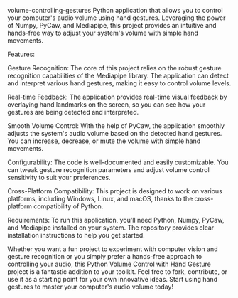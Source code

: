 volume-controlling-gestures
Python application that allows you to control your computer's audio volume using hand gestures. Leveraging the power of Numpy, PyCaw, and Mediapipe, this project provides an intuitive and hands-free way to adjust your system's volume with simple hand movements.

Features:

Gesture Recognition: The core of this project relies on the robust gesture recognition capabilities of the Mediapipe library. The application can detect and interpret various hand gestures, making it easy to control volume levels.

Real-time Feedback: The application provides real-time visual feedback by overlaying hand landmarks on the screen, so you can see how your gestures are being detected and interpreted.

Smooth Volume Control: With the help of PyCaw, the application smoothly adjusts the system's audio volume based on the detected hand gestures. You can increase, decrease, or mute the volume with simple hand movements.

Configurability: The code is well-documented and easily customizable. You can tweak gesture recognition parameters and adjust volume control sensitivity to suit your preferences.

Cross-Platform Compatibility: This project is designed to work on various platforms, including Windows, Linux, and macOS, thanks to the cross-platform compatibility of Python.

Requirements: To run this application, you'll need Python, Numpy, PyCaw, and Mediapipe installed on your system. The repository provides clear installation instructions to help you get started.

Whether you want a fun project to experiment with computer vision and gesture recognition or you simply prefer a hands-free approach to controlling your audio, this Python Volume Control with Hand Gesture project is a fantastic addition to your toolkit. Feel free to fork, contribute, or use it as a starting point for your own innovative ideas. Start using hand gestures to master your computer's audio volume today!
